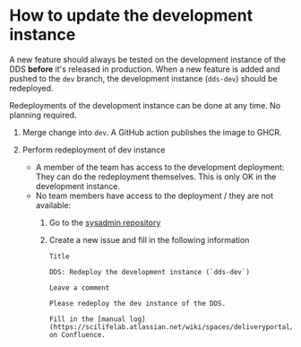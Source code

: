 # How to update the development instance

A new feature should always be tested on the development instance of the DDS **before** it's released in production. When a new feature is added and pushed to the `dev` branch, the development instance (`dds-dev`) should be redeployed.

Redeployments of the development instance can be done at any time. No planning required.

1.  Merge change into `dev`. A GitHub action publishes the image to GHCR.
2.  Perform redeployment of dev instance

    * A member of the team has access to the development deployment: They can do the redeployment themselves. This is only OK in the development instance. 
    * No team members have access to the deployment / they are not available: 
        1.  Go to the [sysadmin repository](https://github.com/ScilifelabDataCentre/sysadmin/issues)
        2.  Create a new issue and fill in the following information

            `Title`

                DDS: Redeploy the development instance (`dds-dev`)

            `Leave a comment`

                Please redeploy the dev instance of the DDS.
                
                Fill in the [manual log](https://scilifelab.atlassian.net/wiki/spaces/deliveryportal/pages/2318729217/Development+Test) on Confluence.
